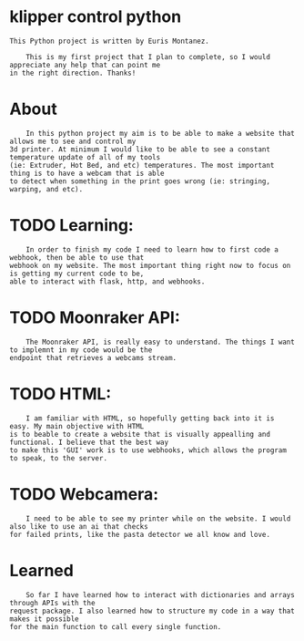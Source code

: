 # klipper control python
    This Python project is written by Euris Montanez.

        This is my first project that I plan to complete, so I would appreciate any help that can point me 
    in the right direction. Thanks!


# About
        In this python project my aim is to be able to make a website that allows me to see and control my 
    3d printer. At minimum I would like to be able to see a constant temperature update of all of my tools 
    (ie: Extruder, Hot Bed, and etc) temperatures. The most important thing is to have a webcam that is able
    to detect when something in the print goes wrong (ie: stringing, warping, and etc).


# TODO Learning:
        In order to finish my code I need to learn how to first code a webhook, then be able to use that 
    webhook on my website. The most important thing right now to focus on is getting my current code to be,
    able to interact with flask, http, and webhooks.


# TODO Moonraker API:
        The Moonraker API, is really easy to understand. The things I want to implemnt in my code would be the 
    endpoint that retrieves a webcams stream.


# TODO HTML:
        I am familiar with HTML, so hopefully getting back into it is easy. My main objective with HTML
    is to beable to create a website that is visually appealling and functional. I believe that the best way 
    to make this 'GUI' work is to use webhooks, which allows the program to speak, to the server.


# TODO Webcamera:
        I need to be able to see my printer while on the website. I would also like to use an ai that checks 
    for failed prints, like the pasta detector we all know and love.


# Learned
        So far I have learned how to interact with dictionaries and arrays through APIs with the 
    request package. I also learned how to structure my code in a way that makes it possible
    for the main function to call every single function.